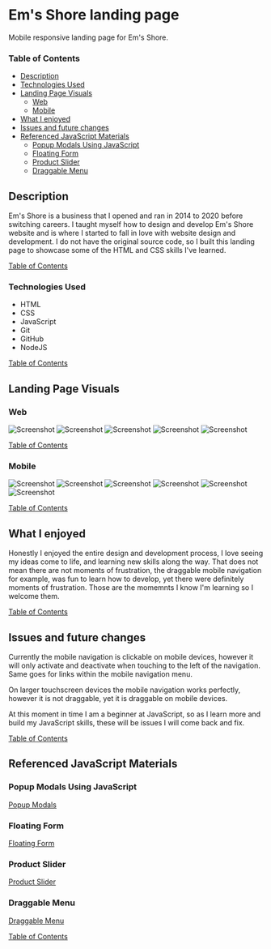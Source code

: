 # Em's Shore landing page

Mobile responsive landing page for Em's Shore.

### Table of Contents

- [Description](#Description)
- [Technologies Used](#Technologies-Used)
- [Landing Page Visuals](#Landing-Page-Visuals)
  - [Web](#Web)
  - [Mobile](#Mobile)
- [What I enjoyed](#What-I-enjoyed)
- [Issues and future changes](#Issues-and-future-changes)
- [Referenced JavaScript Materials](#Referenced-JavaScript-Materials)
  - [Popup Modals Using JavaScript](#Popup-Modals-Using-JavaScript)
  - [Floating Form](#Floating-Form)
  - [Product Slider](#Product-Slider)
  - [Draggable Menu](#Draggable-Menu)

## Description

Em's Shore is a business that I opened and ran in 2014 to 2020 before switching careers. I taught myself how to design and develop Em's Shore website and is where I started to fall in love with website design and development. I do not have the original source code, so I built this landing page to showcase some of the HTML and CSS skills I've learned.

[Table of Contents](#Table-of-Contents)

### Technologies Used

- HTML
- CSS
- JavaScript
- Git
- GitHub
- NodeJS

[Table of Contents](#Table-of-Contents)

## Landing Page Visuals

### Web

![Screenshot](/README-IMGS/es-home-web.png)
![Screenshot](/README-IMGS/es-about-web.png)
![Screenshot](/README-IMGS/es-contact-web.png)
![Screenshot](/README-IMGS/es-products-web.png)
![Screenshot](/README-IMGS/es-product-details-web.png)

[Table of Contents](#Table-of-Contents)

### Mobile

![Screenshot](/README-IMGS/es-home-mobile.png)
![Screenshot](/README-IMGS/es-nav-mobile.png)
![Screenshot](/README-IMGS/es-about-mobile.png)
![Screenshot](/README-IMGS/es-contact-mobile.png)
![Screenshot](/README-IMGS/es-products-mobile.png)
![Screenshot](/README-IMGS/es-product-details-mobile.png)

[Table of Contents](#Table-of-Contents)

## What I enjoyed

Honestly I enjoyed the entire design and development process, I love seeing my ideas come to life, and learning new skills along the way. That does not mean there are not moments of frustration, the draggable mobile navigation for example, was fun to learn how to develop, yet there were definitely moments of frustration. Those are the momemnts I know I'm learning so I welcome them.

[Table of Contents](#Table-of-Contents)

## Issues and future changes

Currently the mobile navigation is clickable on mobile devices, however it will only activate and deactivate when touching to the left of the navigation. Same goes for links within the mobile navigation menu.

On larger touchscreen devices the mobile navigation works perfectly, however it is not draggable, yet it is draggable on mobile devices.

At this moment in time I am a beginner at JavaScript, so as I learn more and build my JavaScript skills, these will be issues I will come back and fix.

[Table of Contents](#Table-of-Contents)

## Referenced JavaScript Materials

### Popup Modals Using JavaScript

[Popup Modals](https://www.youtube.com/watch?v=9OlMQpivP2Q)

### Floating Form

[Floating Form](https://www.youtube.com/watch?v=V5tgNwbvSy8&list=PL7p77eAgOOtK-mWrVj2bBnZztU9rcO6oO&index=2&t=1s)

### Product Slider

[Product Slider](https://www.youtube.com/watch?v=Qc-LFzxoU6Q&t=927s)

### Draggable Menu

[Draggable Menu](https://www.youtube.com/watch?v=sI2Oe7EkKMI)

[Table of Contents](#Table-of-Contents)
